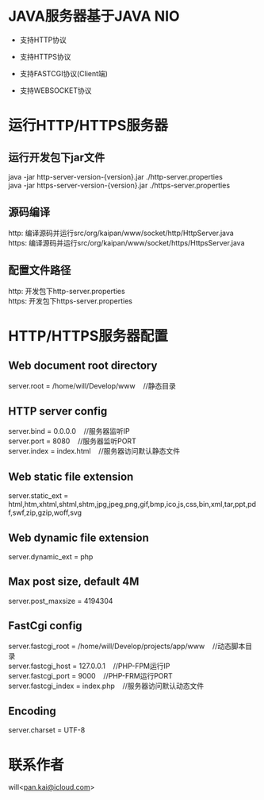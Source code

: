 # JAVA服务器基于JAVA NIO
+ 支持HTTP协议

+ 支持HTTPS协议 

+ 支持FASTCGI协议(Client端)

+ 支持WEBSOCKET协议

# 运行HTTP/HTTPS服务器
## 运行开发包下jar文件
java -jar http-server-version-{version}.jar ./http-server.properties  
java -jar https-server-version-{version}.jar ./https-server.properties

## 源码编译
http:  编译源码并运行src/org/kaipan/www/socket/http/HttpServer.java  
https: 编译源码并运行src/org/kaipan/www/socket/https/HttpsServer.java

## 配置文件路径
http:  开发包下http-server.properties  
https: 开发包下https-server.properties

# HTTP/HTTPS服务器配置
## Web document root directory
server.root = /home/will/Develop/www          &nbsp;&nbsp;&nbsp;//静态目录

## HTTP server config
server.bind  = 0.0.0.0                        &nbsp;&nbsp;&nbsp;//服务器监听IP　  
server.port  = 8080                           &nbsp;&nbsp;&nbsp;//服务器监听PORT  
server.index = index.html                     &nbsp;&nbsp;&nbsp;//服务器访问默认静态文件 

## Web static file extension
server.static_ext  = html,htm,xhtml,shtml,shtm,jpg,jpeg,png,gif,bmp,ico,js,css,bin,xml,tar,ppt,pdf,swf,zip,gzip,woff,svg

## Web dynamic file extension
server.dynamic_ext = php 

## Max post size, default 4M
server.post_maxsize = 4194304

## FastCgi config
server.fastcgi_root  = /home/will/Develop/projects/app/www      &nbsp;&nbsp;&nbsp;//动态脚本目录<br />
server.fastcgi_host  = 127.0.0.1                                &nbsp;&nbsp;&nbsp;//PHP-FPM运行IP<br />
server.fastcgi_port  = 9000                                     &nbsp;&nbsp;&nbsp;//PHP-FRM运行PORT<br />
server.fastcgi_index = index.php                                &nbsp;&nbsp;&nbsp;//服务器访问默认动态文件<br/>

## Encoding
server.charset = UTF-8

# 联系作者
will&lt;pan.kai@icloud.com&gt;
